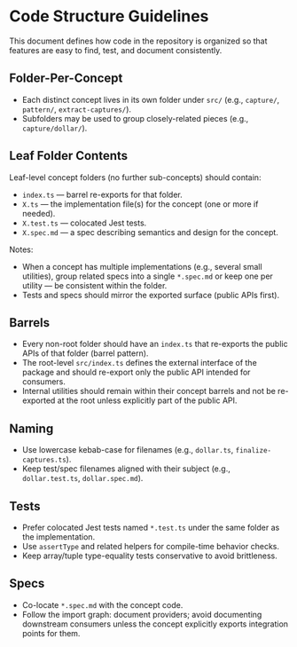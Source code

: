# Code Structure Guidelines

This document defines how code in the repository is organized so that features
are easy to find, test, and document consistently.

## Folder-Per-Concept

- Each distinct concept lives in its own folder under `src/` (e.g., `capture/`,
  `pattern/`, `extract-captures/`).
- Subfolders may be used to group closely-related pieces (e.g.,
  `capture/dollar/`).

## Leaf Folder Contents

Leaf-level concept folders (no further sub-concepts) should contain:

- `index.ts` — barrel re-exports for that folder.
- `X.ts` — the implementation file(s) for the concept (one or more if needed).
- `X.test.ts` — colocated Jest tests.
- `X.spec.md` — a spec describing semantics and design for the concept.

Notes:

- When a concept has multiple implementations (e.g., several small utilities),
  group related specs into a single `*.spec.md` or keep one per utility — be
  consistent within the folder.
- Tests and specs should mirror the exported surface (public APIs first).

## Barrels

- Every non-root folder should have an `index.ts` that re-exports the public
  APIs of that folder (barrel pattern).
- The root-level `src/index.ts` defines the external interface of the package
  and should re-export only the public API intended for consumers.
- Internal utilities should remain within their concept barrels and not be
  re-exported at the root unless explicitly part of the public API.

## Naming

- Use lowercase kebab-case for filenames (e.g., `dollar.ts`,
  `finalize-captures.ts`).
- Keep test/spec filenames aligned with their subject (e.g., `dollar.test.ts`,
  `dollar.spec.md`).

## Tests

- Prefer colocated Jest tests named `*.test.ts` under the same folder as the
  implementation.
- Use `assertType` and related helpers for compile-time behavior checks.
- Keep array/tuple type-equality tests conservative to avoid brittleness.

## Specs

- Co-locate `*.spec.md` with the concept code.
- Follow the import graph: document providers; avoid documenting downstream
  consumers unless the concept explicitly exports integration points for them.
